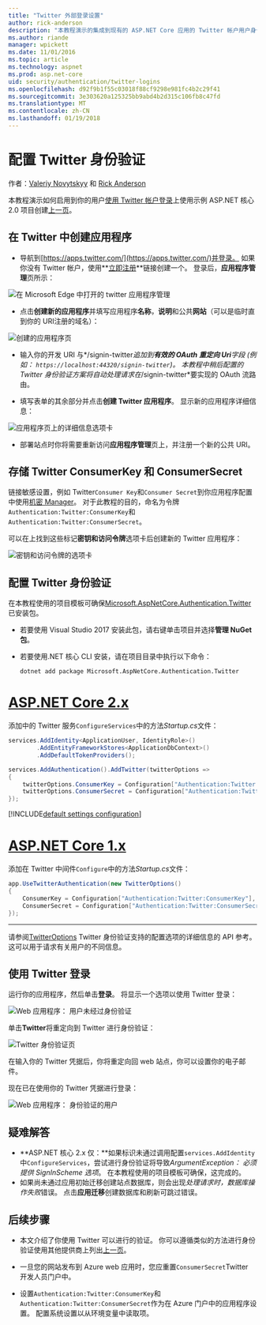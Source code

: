 ```yaml
---
title: "Twitter 外部登录设置"
author: rick-anderson
description: "本教程演示的集成到现有的 ASP.NET Core 应用的 Twitter 帐户用户身份验证。"
ms.author: riande
manager: wpickett
ms.date: 11/01/2016
ms.topic: article
ms.technology: aspnet
ms.prod: asp.net-core
uid: security/authentication/twitter-logins
ms.openlocfilehash: d92f9b1f55c03018f88cf9298e981fc4b2c29f41
ms.sourcegitcommit: 3e303620a125325bb9abd4b2d315c106fb8c47fd
ms.translationtype: MT
ms.contentlocale: zh-CN
ms.lasthandoff: 01/19/2018
---
```

# <a name="configuring-twitter-authentication"></a>配置 Twitter 身份验证

作者：[Valeriy Novytskyy](https://github.com/01binary) 和 [Rick Anderson](https://twitter.com/RickAndMSFT)

本教程演示如何启用到你的用户[使用 Twitter 帐户登录](https://dev.twitter.com/web/sign-in/desktop-browser)上使用示例 ASP.NET 核心 2.0 项目创建[上一页](index.md)。

## <a name="create-the-app-in-twitter"></a>在 Twitter 中创建应用程序

* 导航到[https://apps.twitter.com/](https://apps.twitter.com/)并登录。 如果你没有 Twitter 帐户，使用**[立即注册](https://twitter.com/signup)**链接创建一个。 登录后，**应用程序管理**页所示：

![在 Microsoft Edge 中打开的 twitter 应用程序管理](index/_static/TwitterAppManage.png)

* 点击**创建新的应用程序**并填写应用程序**名称**，**说明**和公共**网站**（可以是临时直到你的 URI注册的域名）：

![创建的应用程序页](index/_static/TwitterCreate.png)

* 输入你的开发 URI 与*/signin-twitter*追加到**有效的 OAuth 重定向 Uri**字段 (例如： `https://localhost:44320/signin-twitter`)。 本教程中稍后配置的 Twitter 身份验证方案将自动处理请求在*/signin-twitter*要实现的 OAuth 流路由。

* 填写表单的其余部分并点击**创建 Twitter 应用程序**。 显示新的应用程序详细信息：

![应用程序页上的详细信息选项卡](index/_static/TwitterAppDetails.png)

* 部署站点时你将需要重新访问**应用程序管理**页上，并注册一个新的公共 URI。

## <a name="storing-twitter-consumerkey-and-consumersecret"></a>存储 Twitter ConsumerKey 和 ConsumerSecret

链接敏感设置，例如 Twitter`Consumer Key`和`Consumer Secret`到你应用程序配置中使用[机密 Manager](../../app-secrets.md)。 对于此教程的目的，命名为令牌`Authentication:Twitter:ConsumerKey`和`Authentication:Twitter:ConsumerSecret`。

可以在上找到这些标记**密钥和访问令牌**选项卡后创建新的 Twitter 应用程序：

![密钥和访问令牌的选项卡](index/_static/TwitterKeys.png)

## <a name="configure-twitter-authentication"></a>配置 Twitter 身份验证

在本教程使用的项目模板可确保[Microsoft.AspNetCore.Authentication.Twitter](https://www.nuget.org/packages/Microsoft.AspNetCore.Authentication.Twitter)已安装包。

* 若要使用 Visual Studio 2017 安装此包，请右键单击项目并选择**管理 NuGet 包**。
* 若要使用.NET 核心 CLI 安装，请在项目目录中执行以下命令：

   `dotnet add package Microsoft.AspNetCore.Authentication.Twitter`

# <a name="aspnet-core-2xtabaspnetcore2x"></a>[ASP.NET Core 2.x](#tab/aspnetcore2x)

添加中的 Twitter 服务`ConfigureServices`中的方法*Startup.cs*文件：

```csharp
services.AddIdentity<ApplicationUser, IdentityRole>()
        .AddEntityFrameworkStores<ApplicationDbContext>()
        .AddDefaultTokenProviders();

services.AddAuthentication().AddTwitter(twitterOptions =>
{
    twitterOptions.ConsumerKey = Configuration["Authentication:Twitter:ConsumerKey"];
    twitterOptions.ConsumerSecret = Configuration["Authentication:Twitter:ConsumerSecret"];
});
```

[!INCLUDE[default settings configuration](includes/default-settings.md)]

# <a name="aspnet-core-1xtabaspnetcore1x"></a>[ASP.NET Core 1.x](#tab/aspnetcore1x)

添加在 Twitter 中间件`Configure`中的方法*Startup.cs*文件：

```csharp
app.UseTwitterAuthentication(new TwitterOptions()
{
    ConsumerKey = Configuration["Authentication:Twitter:ConsumerKey"],
    ConsumerSecret = Configuration["Authentication:Twitter:ConsumerSecret"]
});
```

---

请参阅[TwitterOptions](https://docs.microsoft.com/aspnet/core/api/microsoft.aspnetcore.builder.twitteroptions) Twitter 身份验证支持的配置选项的详细信息的 API 参考。 这可以用于请求有关用户的不同信息。

## <a name="sign-in-with-twitter"></a>使用 Twitter 登录

运行你的应用程序，然后单击**登录**。 将显示一个选项以使用 Twitter 登录：

![Web 应用程序： 用户未经过身份验证](index/_static/DoneTwitter.png)

单击**Twitter**将重定向到 Twitter 进行身份验证：

![Twitter 身份验证页](index/_static/TwitterLogin.png)

在输入你的 Twitter 凭据后，你将重定向回 web 站点，你可以设置你的电子邮件。

现在已在使用你的 Twitter 凭据进行登录：

![Web 应用程序： 身份验证的用户](index/_static/Done.png)

## <a name="troubleshooting"></a>疑难解答

* **ASP.NET 核心 2.x 仅：**如果标识未通过调用配置`services.AddIdentity`中`ConfigureServices`，尝试进行身份验证将导致*ArgumentException： 必须提供 SignInScheme 选项*。 在本教程使用的项目模板可确保，这完成的。
* 如果尚未通过应用初始迁移创建站点数据库，则会出现*处理请求时，数据库操作失败*错误。 点击**应用迁移**创建数据库和刷新可跳过错误。

## <a name="next-steps"></a>后续步骤

* 本文介绍了你使用 Twitter 可以进行的验证。 你可以遵循类似的方法进行身份验证使用其他提供商上列出[上一页](index.md)。

* 一旦您的网站发布到 Azure web 应用时，您应重置`ConsumerSecret`Twitter 开发人员门户中。

* 设置`Authentication:Twitter:ConsumerKey`和`Authentication:Twitter:ConsumerSecret`作为在 Azure 门户中的应用程序设置。 配置系统设置以从环境变量中读取项。
